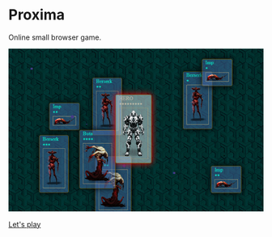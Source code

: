 
# Proxima

Online small browser game.
  
  
![pic](https://github.com/fire888/proxima/blob/master/styles/screenshot.jpg)  
  
  
[Let's play](http://js.otrisovano.ru/proxima)
